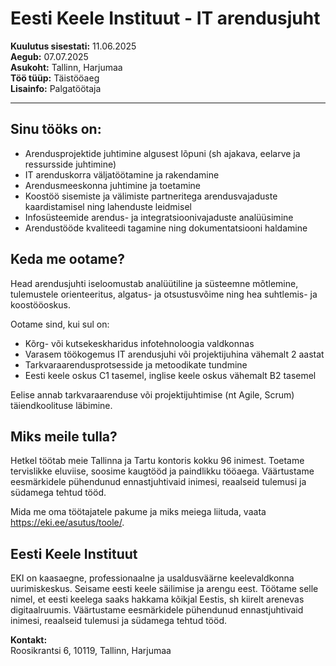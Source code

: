 # Eesti Keele Instituut - IT arendusjuht

**Kuulutus sisestati:** 11.06.2025  
**Aegub:** 07.07.2025  
**Asukoht:** Tallinn, Harjumaa  
**Töö tüüp:** Täistööaeg  
**Lisainfo:** Palgatöötaja  

---

## Sinu tööks on:

- Arendusprojektide juhtimine algusest lõpuni (sh ajakava, eelarve ja ressursside juhtimine)
- IT arenduskorra väljatöötamine ja rakendamine
- Arendusmeeskonna juhtimine ja toetamine
- Koostöö sisemiste ja välimiste partneritega arendusvajaduste kaardistamisel ning lahenduste leidmisel
- Infosüsteemide arendus- ja integratsioonivajaduste analüüsimine
- Arendustööde kvaliteedi tagamine ning dokumentatsiooni haldamine

## Keda me ootame?

Head arendusjuhti iseloomustab analüütiline ja süsteemne mõtlemine, tulemustele orienteeritus, algatus- ja otsustusvõime ning hea suhtlemis- ja koostööoskus.

Ootame sind, kui sul on:

- Kõrg- või kutsekeskharidus infotehnoloogia valdkonnas
- Varasem töökogemus IT arendusjuhi või projektijuhina vähemalt 2 aastat
- Tarkvaraarendusprotsesside ja metoodikate tundmine
- Eesti keele oskus C1 tasemel, inglise keele oskus vähemalt B2 tasemel

Eelise annab tarkvaraarenduse või projektijuhtimise (nt Agile, Scrum) täiendkoolituse läbimine.

## Miks meile tulla?

Hetkel töötab meie Tallinna ja Tartu kontoris kokku 96 inimest. Toetame tervislikke eluviise, soosime kaugtööd ja paindlikku tööaega. Väärtustame eesmärkidele pühendunud ennastjuhtivaid inimesi, reaalseid tulemusi ja südamega tehtud tööd.

Mida me oma töötajatele pakume ja miks meiega liituda, vaata https://eki.ee/asutus/toole/.

## Eesti Keele Instituut

EKI on kaasaegne, professionaalne ja usaldusväärne keelevaldkonna uurimiskeskus. Seisame eesti keele säilimise ja arengu eest. Töötame selle nimel, et eesti keelega saaks hakkama kõikjal Eestis, sh kiirelt arenevas digitaalruumis. Väärtustame eesmärkidele pühendunud ennastjuhtivaid inimesi, reaalseid tulemusi ja südamega tehtud tööd.

**Kontakt:**  
Roosikrantsi 6, 10119, Tallinn, Harjumaa
